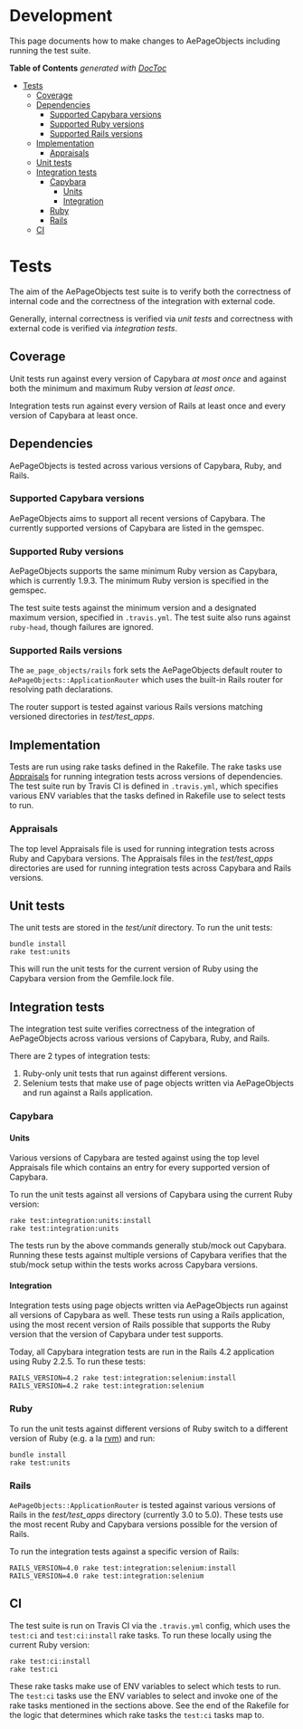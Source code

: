 # Development

This page documents how to make changes to AePageObjects including running the test suite.
 
<!-- START doctoc generated TOC please keep comment here to allow auto update -->
<!-- DON'T EDIT THIS SECTION, INSTEAD RE-RUN doctoc TO UPDATE -->
**Table of Contents**  *generated with [DocToc](https://github.com/thlorenz/doctoc)*

- [Tests](#tests)
  - [Coverage](#coverage)
  - [Dependencies](#dependencies)
    - [Supported Capybara versions](#supported-capybara-versions)
    - [Supported Ruby versions](#supported-ruby-versions)
    - [Supported Rails versions](#supported-rails-versions)
  - [Implementation](#implementation)
    - [Appraisals](#appraisals)
  - [Unit tests](#unit-tests)
  - [Integration tests](#integration-tests)
    - [Capybara](#capybara)
      - [Units](#units)
      - [Integration](#integration)
    - [Ruby](#ruby)
    - [Rails](#rails)
  - [CI](#ci)

<!-- END doctoc generated TOC please keep comment here to allow auto update -->

# Tests

The aim of the AePageObjects test suite is to verify both the correctness of internal code and the correctness of
the integration with external code.

Generally, internal correctness is verified via _unit tests_ and correctness with external code is verified via _integration tests_.

## Coverage

Unit tests run against every version of Capybara _at most once_ and against both the minimum and maximum Ruby version _at least once_.

Integration tests run against every version of Rails at least once and every version of Capybara at least once. 

## Dependencies

AePageObjects is tested across various versions of Capybara, Ruby, and Rails. 

### Supported Capybara versions

AePageObjects aims to support all recent versions of Capybara. The currently supported versions of Capybara are listed
in the gemspec.
 
### Supported Ruby versions

AePageObjects supports the same minimum Ruby version as Capybara, which is currently 1.9.3. The minimum Ruby version
is specified in the gemspec.

The test suite tests against the minimum version and a designated maximum version, specified in `.travis.yml`. The test
suite also runs against `ruby-head`, though failures are ignored.

### Supported Rails versions

The `ae_page_objects/rails` fork sets the AePageObjects default router to `AePageObjects::ApplicationRouter` which uses
the built-in Rails router for resolving path declarations.

The router support is tested against various Rails versions matching versioned directories in _test/test_apps_.


## Implementation
 
Tests are run using rake tasks defined in the Rakefile. The rake tasks use [Appraisals](https://github.com/thoughtbot/appraisal)
for running integration tests across versions of dependencies. The test suite run by Travis CI is defined in `.travis.yml`,
which specifies various ENV variables that the tasks defined in Rakefile use to select tests to run.

### Appraisals

The top level Appraisals file is used for running integration tests across Ruby and Capybara versions. The Appraisals
files in the _test/test_apps_ directories are used for running integration tests across Capybara and Rails versions.


## Unit tests

The unit tests are stored in the _test/unit_ directory. To run the unit tests:
 
```
bundle install
rake test:units
```

This will run the unit tests for the current version of Ruby using the Capybara version from the Gemfile.lock file. 

## Integration tests

The integration test suite verifies correctness of the integration of AePageObjects across various versions of Capybara, Ruby, and Rails.

There are 2 types of integration tests:

1. Ruby-only unit tests that run against different versions.
2. Selenium tests that make use of page objects written via AePageObjects and run against a Rails application.
 
### Capybara

#### Units

Various versions of Capybara are tested against using the top level Appraisals file which contains an entry for every supported
version of Capybara.

To run the unit tests against all versions of Capybara using the current Ruby version:

```
rake test:integration:units:install
rake test:integration:units
```

The tests run by the above commands generally stub/mock out Capybara. Running these tests against multiple versions of Capybara verifies 
that the stub/mock setup within the tests works across Capybara versions.

#### Integration

Integration tests using page objects written via AePageObjects run against all versions of Capybara as well. These tests run using a Rails
application, using the most recent version of Rails possible that supports the Ruby version that the version of Capybara under test supports.

Today, all Capybara integration tests are run in the Rails 4.2 application using Ruby 2.2.5. To run these tests:

```
RAILS_VERSION=4.2 rake test:integration:selenium:install
RAILS_VERSION=4.2 rake test:integration:selenium
```


### Ruby

To run the unit tests against different versions of Ruby switch to a different version of Ruby (e.g. a la [rvm](https://rvm.io/))
and run:

```
bundle install
rake test:units
```

### Rails

`AePageObjects::ApplicationRouter` is tested against various versions of Rails in the _test/test_apps_ directory (currently 3.0 to 5.0).
These tests use the most recent Ruby and Capybara versions possible for the version of Rails.
 
To run the integration tests against a specific version of Rails: 

```
RAILS_VERSION=4.0 rake test:integration:selenium:install
RAILS_VERSION=4.0 rake test:integration:selenium
```

## CI

The test suite is run on Travis CI via the `.travis.yml` config, which uses the `test:ci` and `test:ci:install` rake tasks. To run these
locally using the current Ruby version:

```
rake test:ci:install
rake test:ci
```

These rake tasks make use of ENV variables to select which tests to run. The `test:ci` tasks use the ENV variables to select and invoke one of
the rake tasks mentioned in the sections above. See the end of the Rakefile for the logic that determines which rake tasks the `test:ci` tasks map to.

